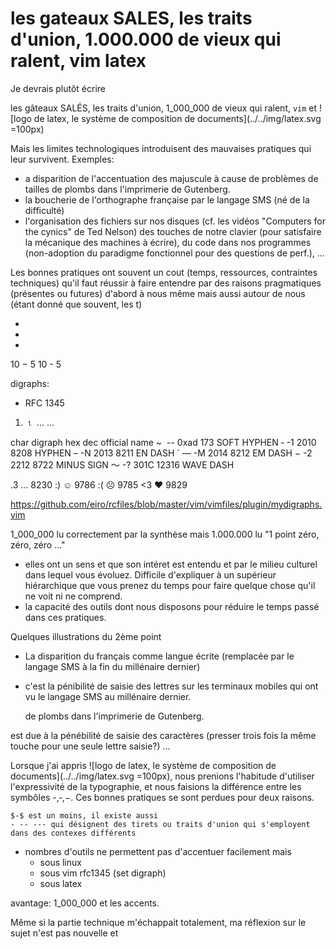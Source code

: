 # les gateaux SALES, les traits d'union, 1.000.000 de vieux qui ralent, vim latex

Je devrais plutôt écrire

<quote>les gâteaux SALÉS, les traits d'union, 1_000_000 de vieux qui ralent, `vim`
et ![logo de latex, le système de composition de documents](../../img/latex.svg =100px)
</quote>

Mais les limites technologiques introduisent des mauvaises pratiques qui leur
survivent. Exemples:

* a disparition de l'accentuation des majuscule à cause de problèmes de tailles
  de plombs dans l'imprimerie de Gutenberg. 
* la boucherie de l'orthographe française par le langage SMS
  (né de la difficulté)
* l'organisation des fichiers sur nos disques
  (cf. les vidéos "Computers for the cynics" de Ted Nelson)
  des touches de notre clavier (pour satisfaire la mécanique des
  machines à écrire), du code dans nos programmes (non-adoption du paradigme
  fonctionnel pour des questions de perf.), ...

Les bonnes pratiques ont souvent un cout (temps, ressources, contraintes
techniques) qu'il faut réussir à faire entendre par des raisons pragmatiques
(présentes ou futures) d'abord à nous même mais aussi autour de nous
(étant donné que souvent, les t)

-
-
-

10 − 5
10 - 5

digraphs:
* RFC 1345

1.    ⒈ 
...   …

char  digraph	hex	dec	official name ~
­	--	0xad	173	SOFT HYPHEN
‐	-1	2010	8208	HYPHEN
–	-N	2013	8211	EN DASH `
—	-M	2014	8212	EM DASH
−	-2	2212	8722	MINUS SIGN
〜	-?	301C	12316	WAVE DASH


.3 …  8230 :) ☺  9786 :( ☹  9785 <3 ♥  9829

https://github.com/eiro/rcfiles/blob/master/vim/vimfiles/plugin/mydigraphs.vim

1_000_000 lu correctement par la synthèse mais 
1.000.000 lu "1 point zéro, zéro, zéro ..."





* elles ont un sens et que son intéret est entendu et par le milieu culturel
  dans lequel vous évoluez. Difficile d'expliquer à un supérieur hiérarchique
  que vous prenez du temps pour faire quelque chose qu'il ne voit ni ne comprend.
* la capacité des outils dont nous disposons pour réduire le temps passé dans
  ces pratiques.

Quelques illustrations du 2ème point

* La disparition du français comme langue écrite (remplacée par le langage SMS
  à la fin du millénaire dernier) 
* c'est la pénibilité de saisie des lettres sur les terminaux mobiles qui
  ont vu le langage SMS au millénaire dernier.


  de plombs dans l'imprimerie de Gutenberg. 









est due à la pénébilité de saisie des
  caractères (presser trois fois la même touche pour une seule lettre saisie?)
  ...

Lorsque j'ai appris ![logo de latex, le système de composition de
documents](../../img/latex.svg =100px), nous prenions l'habitude d'utiliser
l'expressivité de la typographie, et nous faisions la différence entre
les symbôles -,‐,−. Ces bonnes pratiques se sont perdues pour deux raisons.

    $-$ est un moins, il existe aussi
    - -- --- qui désignent des tirets ou traits d'union qui s'employent
    dans des contexes différents

* nombres d'outils ne permettent pas d'accentuer facilement mais
  * sous linux
  * sous vim rfc1345 (set digraph)
  * sous latex



avantage: 1_000_000 et les accents.




Même si la partie technique m'échappait totalement, ma réflexion sur le sujet
n'est pas nouvelle et 


